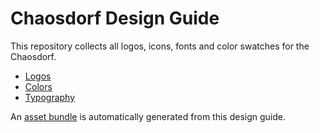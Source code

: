 # Chaosdorf Design Guide

This repository collects all logos, icons, fonts and color swatches for the 
Chaosdorf.

* [Logos](logos/README.md)
* [Colors](colors/README.md)
* [Typography](typography/README.md)

An [asset bundle] is automatically generated from this design guide.


[asset bundle]: https://github.com/justjanne/chaosdorf-design/releases/latest/download/chaosdorf-design.zip
